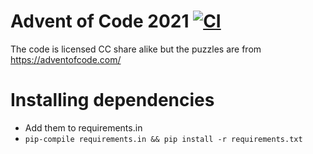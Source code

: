 # Advent of Code 2021 [![CI](https://github.com/pauldambra/advent-of-code2021/actions/workflows/python-app.yml/badge.svg)](https://github.com/pauldambra/advent-of-code2021/actions/workflows/python-app.yml)

The code is licensed CC share alike but the puzzles are from https://adventofcode.com/

# Installing dependencies

* Add them to requirements.in
* `pip-compile requirements.in && pip install -r requirements.txt`